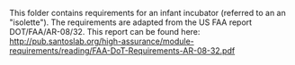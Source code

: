 This folder contains requirements for an infant incubator (referred to an an "isolette").   The requirements are adapted from the US FAA report DOT/FAA/AR-08/32.
This report can be found here: http://pub.santoslab.org/high-assurance/module-requirements/reading/FAA-DoT-Requirements-AR-08-32.pdf


